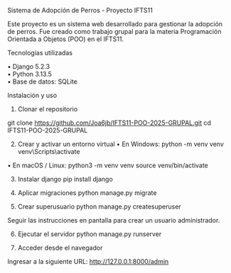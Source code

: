 Sistema de Adopción de Perros - Proyecto IFTS11

Este proyecto es un sistema web desarrollado para gestionar la adopción de perros. Fue creado como trabajo grupal para la materia Programación Orientada a Objetos (POO) en el IFTS11.

Tecnologías utilizadas

•	Django 5.2.3  
•	Python 3.13.5  
•	Base de datos: SQLite 

Instalación y uso

1. Clonar el repositorio

git clone https://github.com/Joa6jb/IFTS11-POO-2025-GRUPAL.git
cd IFTS11-POO-2025-GRUPAL

2. Crear y activar un entorno virtual 
•	En Windows:
  python -m venv venv
  venv\Scripts\activate

•	En macOS / Linux:
  python3 -m venv venv
  source venv/bin/activate

3. Instalar django
  pip install django

4. Aplicar migraciones
  python manage.py migrate

5. Crear superusuario
  python manage.py createsuperuser

Seguir las instrucciones en pantalla para crear un usuario administrador.

6. Ejecutar el servidor
  python manage.py runserver

7. Acceder desde el navegador

Ingresar a la siguiente URL:
http://127.0.0.1:8000/admin
